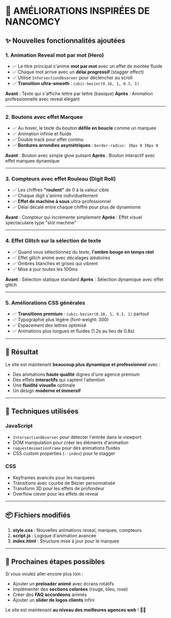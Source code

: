 # 🎨 AMÉLIORATIONS INSPIRÉES DE NANCOMCY

## ✨ Nouvelles fonctionnalités ajoutées

### 1. **Animation Reveal mot par mot** (Hero)
- ✅ Le titre principal s'anime **mot par mot** avec un effet de montée fluide
- ✅ Chaque mot arrive avec un **délai progressif** (stagger effect)
- ✅ Utilise `IntersectionObserver` pour déclencher au scroll
- ✅ **Transition ultra-smooth** : `cubic-bezier(0.16, 1, 0.3, 1)`

**Avant** : Texte qui s'affiche lettre par lettre (basique)
**Après** : Animation professionnelle avec reveal élégant

---

### 2. **Boutons avec effet Marquee**
- ✅ Au hover, le texte du bouton **défile en boucle** comme un marquee
- ✅ Animation infinie et fluide
- ✅ Double track pour effet continu
- ✅ **Bordures arrondies asymétriques** : `border-radius: 30px 0 30px 0`

**Avant** : Bouton avec simple glow pulsant
**Après** : Bouton interactif avec effet marquee dynamique

---

### 3. **Compteurs avec effet Rouleau (Digit Roll)**
- ✅ Les chiffres **"roulent"** de 0 à la valeur cible
- ✅ Chaque digit s'anime individuellement
- ✅ **Effet de machine à sous** ultra-professionnel
- ✅ Délai décalé entre chaque chiffre pour plus de dynamisme

**Avant** : Compteur qui incrémente simplement
**Après** : Effet visuel spectaculaire type "slot machine"

---

### 4. **Effet Glitch sur la sélection de texte**
- ✅ Quand vous sélectionnez du texte, **l'ombre bouge en temps réel**
- ✅ Effet glitch animé avec décalages aléatoires
- ✅ Ombres blanches et grises qui vibrent
- ✅ Mise à jour toutes les 100ms

**Avant** : Sélection statique standard
**Après** : Sélection dynamique avec effet glitch

---

### 5. **Améliorations CSS générales**
- ✅ **Transitions premium** : `cubic-bezier(0.16, 1, 0.3, 1)` partout
- ✅ Typographie plus légère (font-weight: 300)
- ✅ Espacement des lettres optimisé
- ✅ Animations plus longues et fluides (1.2s au lieu de 0.8s)

---

## 🎯 Résultat

Le site est maintenant **beaucoup plus dynamique et professionnel** avec :
- Des animations **haute qualité** dignes d'une agence premium
- Des effets **interactifs** qui captent l'attention
- Une **fluidité visuelle** optimale
- Un design **moderne et immersif**

---

## 🔧 Techniques utilisées

### JavaScript
- `IntersectionObserver` pour détecter l'entrée dans le viewport
- DOM manipulation pour créer les éléments d'animation
- `requestAnimationFrame` pour des animations fluides
- CSS custom properties (`--index`) pour le stagger

### CSS
- Keyframes avancés pour les marquees
- Transitions avec courbe de Bézier personnalisée
- Transform 3D pour les effets de profondeur
- Overflow clever pour les effets de reveal

---

## 📦 Fichiers modifiés

1. **style.css** : Nouvelles animations reveal, marquee, compteurs
2. **script.js** : Logique d'animation avancée
3. **index.html** : Structure mise à jour pour le marquee

---

## 🚀 Prochaines étapes possibles

Si vous voulez aller encore plus loin :
- Ajouter un **preloader animé** avec écrans rotatifs
- Implémenter des **sections colorées** (rouge, bleu, rose)
- Créer des **FAQ accordéons** animés
- Ajouter un **slider de logos clients** infini

Le site est maintenant **au niveau des meilleures agences web** ! 🎪✨
